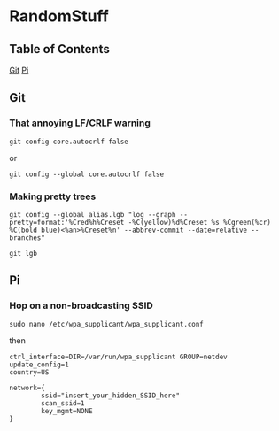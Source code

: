 # RandomStuff

## Table of Contents
[Git](#Git)
[Pi](#Pi)

## Git
### That annoying LF/CRLF warning
`git config core.autocrlf false`

or

`git config --global core.autocrlf false`

### Making pretty trees
```
git config --global alias.lgb "log --graph --pretty=format:'%Cred%h%Creset -%C(yellow)%d%Creset %s %Cgreen(%cr) %C(bold blue)<%an>%Creset%n' --abbrev-commit --date=relative --branches"

git lgb
```
## Pi
### Hop on a non-broadcasting SSID
`sudo nano /etc/wpa_supplicant/wpa_supplicant.conf`

then

```
ctrl_interface=DIR=/var/run/wpa_supplicant GROUP=netdev
update_config=1
country=US
 
network={
        ssid="insert_your_hidden_SSID_here"
        scan_ssid=1
        key_mgmt=NONE
}
```

